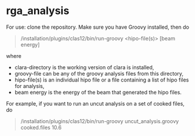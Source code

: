 # rga_analysis

For use: clone the repository. Make sure you have Groovy installed, then do
> <clara-directory>/installation/plugins/clas12/bin/run-groovy <groovy-file> <hipo-file(s)> [beam energy]

where 
- clara-directory is the working version of clara is installed, 
- groovy-file can be any of the groovy analysis files from this directory, 
- hipo-file(s) is an individual hipo file or a file containing a list of hipo files for analysis, 
- beam energy is the energy of the beam that generated the hipo files.

For example, if you want to run an uncut analysis on a set of cooked files, do
> <clara-directory>/installation/plugins/clas12/bin/run-groovy uncut_analysis.groovy cooked.files 10.6
